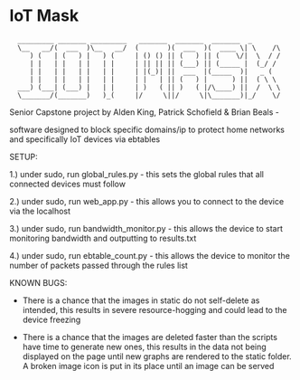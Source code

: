 # IoT Mask

      _________ _______ _________   _______  _______  _______  _        
      \__   __/(  ___  )\__   __/  (       )(  ___  )(  ____ \| \    /\
         ) (   | (   ) |   ) (     | () () || (   ) || (    \/|  \  / /
         | |   | |   | |   | |     | || || || (___) || (_____ |  (_/ / 
         | |   | |   | |   | |     | |(_)| ||  ___  |(_____  )|   _ (  
         | |   | |   | |   | |     | |   | || (   ) |      ) ||  ( \ \ 
      ___) (___| (___) |   | |     | )   ( || )   ( |/\____) ||  /  \ \
      \_______/(_______)   )_(     |/     \||/     \|\_______)|_/    \/
   
                             
Senior Capstone project by Alden King, Patrick Schofield & Brian Beals -

software designed to block specific domains/ip to protect home networks and specifically IoT devices via ebtables

SETUP:

1.) under sudo, run global_rules.py - this sets the global rules that all connected devices must follow

2.) under sudo, run web_app.py - this allows you to connect to the device via the localhost

3.) under sudo, run bandwidth_monitor.py - this allows the device to start monitoring bandwidth and outputting to results.txt

4.) under sudo, run ebtable_count.py - this allows the device to monitor the number of packets passed through the rules list

KNOWN BUGS:

- There is a chance that the images in static do not self-delete as intended, this results in severe resource-hogging and could lead to the device freezing

- There is a chance that the images are deleted faster than the scripts have time to generate new ones, this results in the data not being displayed on the page until new graphs are rendered to the static folder. A broken image icon is put in its place until an image can be served
